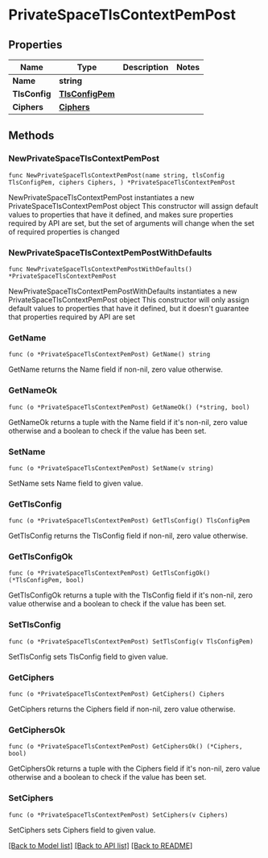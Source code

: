 # PrivateSpaceTlsContextPemPost

## Properties

Name | Type | Description | Notes
------------ | ------------- | ------------- | -------------
**Name** | **string** |  | 
**TlsConfig** | [**TlsConfigPem**](TlsConfigPem.md) |  | 
**Ciphers** | [**Ciphers**](Ciphers.md) |  | 

## Methods

### NewPrivateSpaceTlsContextPemPost

`func NewPrivateSpaceTlsContextPemPost(name string, tlsConfig TlsConfigPem, ciphers Ciphers, ) *PrivateSpaceTlsContextPemPost`

NewPrivateSpaceTlsContextPemPost instantiates a new PrivateSpaceTlsContextPemPost object
This constructor will assign default values to properties that have it defined,
and makes sure properties required by API are set, but the set of arguments
will change when the set of required properties is changed

### NewPrivateSpaceTlsContextPemPostWithDefaults

`func NewPrivateSpaceTlsContextPemPostWithDefaults() *PrivateSpaceTlsContextPemPost`

NewPrivateSpaceTlsContextPemPostWithDefaults instantiates a new PrivateSpaceTlsContextPemPost object
This constructor will only assign default values to properties that have it defined,
but it doesn't guarantee that properties required by API are set

### GetName

`func (o *PrivateSpaceTlsContextPemPost) GetName() string`

GetName returns the Name field if non-nil, zero value otherwise.

### GetNameOk

`func (o *PrivateSpaceTlsContextPemPost) GetNameOk() (*string, bool)`

GetNameOk returns a tuple with the Name field if it's non-nil, zero value otherwise
and a boolean to check if the value has been set.

### SetName

`func (o *PrivateSpaceTlsContextPemPost) SetName(v string)`

SetName sets Name field to given value.


### GetTlsConfig

`func (o *PrivateSpaceTlsContextPemPost) GetTlsConfig() TlsConfigPem`

GetTlsConfig returns the TlsConfig field if non-nil, zero value otherwise.

### GetTlsConfigOk

`func (o *PrivateSpaceTlsContextPemPost) GetTlsConfigOk() (*TlsConfigPem, bool)`

GetTlsConfigOk returns a tuple with the TlsConfig field if it's non-nil, zero value otherwise
and a boolean to check if the value has been set.

### SetTlsConfig

`func (o *PrivateSpaceTlsContextPemPost) SetTlsConfig(v TlsConfigPem)`

SetTlsConfig sets TlsConfig field to given value.


### GetCiphers

`func (o *PrivateSpaceTlsContextPemPost) GetCiphers() Ciphers`

GetCiphers returns the Ciphers field if non-nil, zero value otherwise.

### GetCiphersOk

`func (o *PrivateSpaceTlsContextPemPost) GetCiphersOk() (*Ciphers, bool)`

GetCiphersOk returns a tuple with the Ciphers field if it's non-nil, zero value otherwise
and a boolean to check if the value has been set.

### SetCiphers

`func (o *PrivateSpaceTlsContextPemPost) SetCiphers(v Ciphers)`

SetCiphers sets Ciphers field to given value.



[[Back to Model list]](../README.md#documentation-for-models) [[Back to API list]](../README.md#documentation-for-api-endpoints) [[Back to README]](../README.md)


